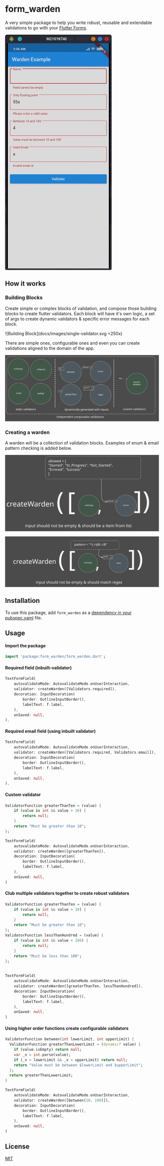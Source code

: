 # form_warden

A very simple package to help you write robust, reusable and extendable validations to go with your [Flutter Forms](https://flutter.dev/docs/cookbook/forms/validation).

[![Alt text](https://raw.githubusercontent.com/sarkarshuvojit/form_warden/main/example/warden.png "Example Application")](https://github.com/sarkarshuvojit/form_warden/tree/main/example)

## How it works

### Building Blocks

Create simple or complex blocks of validation, and compose those building blocks to create flutter validators.
Each block will have it's own logic, a set of args to create dynamic validators & specific error messages for each block.

![Building Block](docs/images/single-validator.svg =250x)

There are simple ones, configurable ones and even you can create validations aligned to the domain of the app.

![Building Block](docs/images/building-blocks.svg)

### Creating a warden

A warden will be a collection of validation blocks. Examples of enum & email pattern checking is added below.

![Building Block](docs/images/enum.svg)

![Building Block](docs/images/email.svg)


## Installation

To use this package, add `form_warden` as a [dependency in your pubspec.yaml](https://flutter.dev/docs/development/packages-and-plugins/using-packages) file.

## Usage

#### Import the package
```dart
import 'package:form_warden/form_warden.dart';
```

#### Required field (inbuilt-validator)

```dart
TextFormField(
    autovalidateMode: AutovalidateMode.onUserInteraction,
    validator: createWarden([Validators.required]),
    decoration: InputDecoration(
        border: OutlineInputBorder(),
        labelText: f.label,
    ),
    onSaved: null,
),

```

#### Required email field (using inbuilt validator)

```dart
TextFormField(
    autovalidateMode: AutovalidateMode.onUserInteraction,
    validator: createWarden([Validators.required, Validators.email]),
    decoration: InputDecoration(
        border: OutlineInputBorder(),
        labelText: f.label,
    ),
    onSaved: null,
),
```

#### Custom validator

```dart
ValidatorFunction greaterThanTen = (value) {
    if (value is int && value > 10) {
        return null;
    }
    return "Must be greater than 10";
};
```

```dart
TextFormField(
    autovalidateMode: AutovalidateMode.onUserInteraction,
    validator: createWarden([greaterThanTen]),
    decoration: InputDecoration(
        border: OutlineInputBorder(),
        labelText: f.label,
    ),
    onSaved: null,
)
```

#### Club multiple validators together to create robust validators

```dart
ValidatorFunction greaterThanTen = (value) {
    if (value is int && value > 10) {
        return null;
    }
    return "Must be greater than 10";
};
ValidatorFunction lessThanHundred = (value) {
    if (value is int && value < 100) {
        return null;
    }
    return "Must be less than 100";
};
```

```dart

TextFormField(
    autovalidateMode: AutovalidateMode.onUserInteraction,
    validator: createWarden([greaterThanTen, lessThanHundred]),
    decoration: InputDecoration(
        border: OutlineInputBorder(),
        labelText: f.label,
    ),
    onSaved: null,
)
```

#### Using higher order functions create configurable validators

```dart
ValidatorFunction between(int lowerLimit, int upperLimit) {
  ValidatorFunction greaterThanLowerLimit = (dynamic? value) {
    if (value.isEmpty) return null;
    var _v = int.parse(value);
    if (_v > lowerLimit && _v < upperLimit) return null;
    return "Value must be between $lowerLimit and $upperLimit";
  };
  return greaterThanLowerLimit;
}
```

```dart
TextFormField(
    autovalidateMode: AutovalidateMode.onUserInteraction,
    validator: createWarden([between(10, 100)]),
    decoration: InputDecoration(
        border: OutlineInputBorder(),
        labelText: f.label,
    ),
    onSaved: null,
)

```
## License

[MIT](https://choosealicense.com/licenses/mit/)

  
